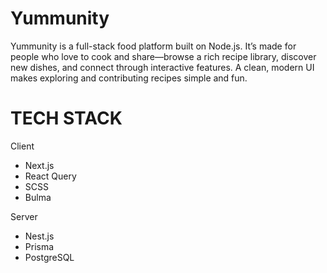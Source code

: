 # Yummunity

Yummunity is a full-stack food platform built on Node.js. It’s made for people who love to cook and share—browse a rich recipe library, discover new dishes, and connect through interactive features. A clean, modern UI makes exploring and contributing recipes simple and fun.

# TECH STACK

Client

-   Next.js
-   React Query
-   SCSS
-   Bulma

Server

-   Nest.js
-   Prisma
-   PostgreSQL

